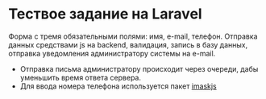 # Тествое задание на Laravel
Форма с тремя обязательными полями: имя, e-mail, телефон. Отправка данных средствами js на backend,
валидация, запись в базу данных, отправка уведомления администратору системы на e-mail. 

* Отправка письма администратору происходит через очереди, дабы уменьшить время ответа сервера.
* Для ввода номера телефона используется пакет [imaskjs](https://github.com/uNmAnNeR/imaskjs)
